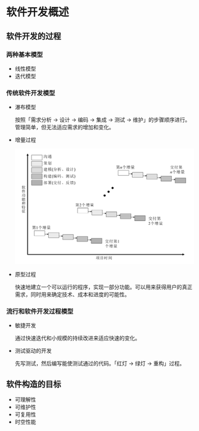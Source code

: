 # 软件开发概述

## 软件开发的过程

### 两种基本模型

- 线性模型
- 迭代模型

### 传统软件开发模型

- 瀑布模型
    
    按照「需求分析 → 设计 → 编码 → 集成 → 测试 → 维护」的步骤顺序进行。管理简单，但无法适应需求的增加和变化。
    
- 增量过程
    
    ![Untitled](%E8%BD%AF%E4%BB%B6%E5%BC%80%E5%8F%91%E6%A6%82%E8%BF%B0%20153a5ced53594027873a9d540d7f40be/Untitled.png)
    
- 原型过程
    
    快速地建立一个可以运行的程序，实现一部分功能。可以用来获得用户的真正需求，同时用来确定技术、成本和进度的可能性。
    

### 流行和软件开发过程模型

- 敏捷开发
    
    通过快速迭代和小规模的持续改进来适应快速的变化。
    
- 测试驱动的开发
    
    先写测试，然后编写能使测试通过的代码。「红灯 → 绿灯 → 重构」过程。
    

## 软件构造的目标

- 可理解性
- 可维护性
- 可复用性
- 时空性能